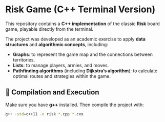 #  Risk Game (C++ Terminal Version)

This repository contains a **C++ implementation** of the classic **Risk** board game, playable directly from the terminal.  

The project was developed as an academic exercise to apply **data structures** and **algorithmic concepts**, including:

- **Graphs**: to represent the game map and the connections between territories.  
- **Lists**: to manage players, armies, and moves.  
- **Pathfinding algorithms** (including **Dijkstra’s algorithm**): to calculate optimal routes and strategies within the game.  

## 🚀 Compilation and Execution

Make sure you have **g++** installed. Then compile the project with:

```bash
g++ -std=c++11 -o risk *.cpp *.cxx
```
